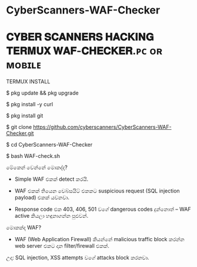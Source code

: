 # CyberScanners-WAF-Checker

# 𝐂𝐘𝐁𝐄𝐑 𝐒𝐂𝐀𝐍𝐍𝐄𝐑𝐒 𝐇𝐀𝐂𝐊𝐈𝐍𝐆 𝐓𝐄𝐑𝐌𝐔𝐗 𝐖𝐀𝐅-𝐂𝐇𝐄𝐂𝐊𝐄𝐑.ᴘᴄ ᴏʀ ᴍᴏʙɪʟᴇ

TERMUX INSTALL

$ pkg update && pkg upgrade

$ pkg install -y curl

$ pkg install git

$ git clone https://github.com/cyberscanners/CyberScanners-WAF-Checker.git

$ cd CyberScanners-WAF-Checker

$ bash WAF-check.sh

මේකෙන් වෙන්නේ මොකද්ද?

* Simple WAF එකක් detect කරයි.

* WAF එකක් තියෙන වෙබ්සයිට් එකකට suspicious request (SQL injection payload) එකක් යවනවා.

* Response code එක 403, 406, 501 වගේ dangerous codes දුන්නොත් – WAF active කියලා හඳුනාගන්න පුළුවන්.

මොකක්ද WAF?

* WAF (Web Application Firewall) කියන්නේ malicious traffic block කරන්න web server එකට දාන filter/firewall එකක්.

උදා: SQL injection, XSS attempts වගේ attacks block කරනවා.
